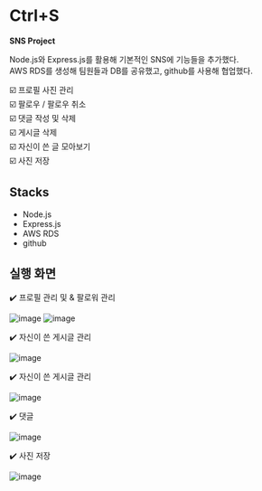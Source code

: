 # Ctrl+S
**SNS Project**


Node.js와 Express.js를 활용해 기본적인 SNS에 기능들을 추가했다. <br>
AWS RDS를 생성해 팀원들과 DB를 공유했고, github를 사용해 협업했다. <br>

️☑️ 프로필 사진 관리 <br> 
☑️ 팔로우 / 팔로우 취소 <br>
☑️ 댓글 작성 및 삭제 <br>
☑️ 게시글 삭제 <br>
☑️ 자신이 쓴 글 모아보기 <br>
☑️ 사진 저장 <br>

## Stacks

- Node.js
- Express.js
- AWS RDS
- github

## 실행 화면
✔️ 프로필 관리 및 & 팔로워 관리

![image](https://user-images.githubusercontent.com/89003891/178762691-15bef5f7-21c7-448a-8959-4e0b179df8f8.png)
![image](https://user-images.githubusercontent.com/89003891/178763057-ce5e84e9-b800-494c-aa05-ca4e977ee12e.png)


✔️ 자신이 쓴 게시글 관리

![image](https://user-images.githubusercontent.com/89003891/178762847-8b45e069-1656-41b2-9df4-85ac07c7fb70.png)

✔️ 자신이 쓴 게시글 관리

![image](https://user-images.githubusercontent.com/89003891/178762847-8b45e069-1656-41b2-9df4-85ac07c7fb70.png)

✔️ 댓글

![image](https://user-images.githubusercontent.com/89003891/178763082-4febf3da-af77-40ba-ba77-080d5ab842d7.png)


✔️ 사진 저장

![image](https://user-images.githubusercontent.com/89003891/178763101-0199dc16-4ce3-42da-a6e7-ce4320fcb3a0.png)
